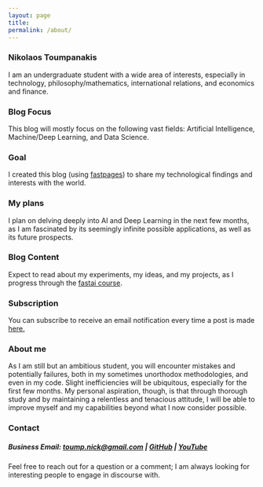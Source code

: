 ```yaml
---
layout: page
title:  
permalink: /about/
---
```


### Nikolaos Toumpanakis
I am an undergraduate student with a wide area of interests, especially in technology, philosophy/mathematics, international relations, and economics and finance.

### Blog Focus
This blog will mostly focus on the following vast fields: Artificial Intelligence, Machine/Deep Learning, and Data Science.

### Goal
I created this blog (using <a href="https://github.com/fastai/fastpages">fastpages</a>) to share my technological findings and interests with the world.

### My plans
I plan on delving deeply into AI and Deep Learning in the next few months, as I am fascinated by its seemingly infinite possible applications, as well as its future prospects.

### Blog Content
Expect to read about my experiments, my ideas, and my projects, as I progress through the <a href="https://course.fast.ai/">fastai course</a>. 

### Subscription
You can subscribe to receive an email notification every time a post is made <a href="https://mailchi.mp/a284bea6addb/subscribe">here.</a>

### About me
As I am still but an ambitious student, you will encounter mistakes and potentially failures, both in my sometimes unorthodox methodologies, and even in my code. Slight inefficiencies will be ubiquitous, especially for the first few months. My personal aspiration, though, is that through thorough study and by maintaining a relentless and tenacious attitude, I will be able to improve myself and my capabilities beyond what I now consider possible.

### Contact
##### Business Email: toump.nick@gmail.com | <a href="https://github.com/ntoump/">GitHub</a> | <a href="https://www.youtube.com/channel/UCFgF1lHh0fRQxY9CqpyBZgw">YouTube</a> 

Feel free to reach out for a question or a comment; I am always looking for interesting people to engage in discourse with.
